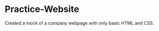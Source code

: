 Practice-Website
================
Created a mock of a company webpage with only basic HTML and CSS.
